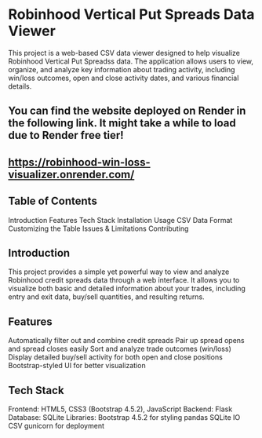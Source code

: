 # Robinhood Vertical Put Spreads Data Viewer

This project is a web-based CSV data viewer designed to help visualize Robinhood Vertical Put Spreadss data. The application allows users to view, organize, and analyze key information about trading activity, including win/loss outcomes, open and close activity dates, and various financial details.

## You can find the website deployed on Render in the following link.  It might take a while to load due to Render free tier!
## https://robinhood-win-loss-visualizer.onrender.com/

## Table of Contents
  Introduction
  Features
  Tech Stack
  Installation
  Usage
  CSV Data Format
  Customizing the Table
  Issues & Limitations
  Contributing

## Introduction
This project provides a simple yet powerful way to view and analyze Robinhood credit spreads data through a web interface. It allows you to visualize both basic and detailed information about your trades, including entry and exit data, buy/sell quantities, and resulting returns.  

## Features
  Automatically filter out and combine credit spreads 
  Pair up spread opens and spread closes easily
  Sort and analyze trade outcomes (win/loss)
  Display detailed buy/sell activity for both open and close positions
  Bootstrap-styled UI for better visualization

## Tech Stack
  Frontend: HTML5, CSS3 (Bootstrap 4.5.2), JavaScript
  Backend: Flask
  Database: SQLite
  Libraries:
    Bootstrap 4.5.2 for styling
    pandas
    SQLite
    IO
    CSV
    gunicorn for deployment
